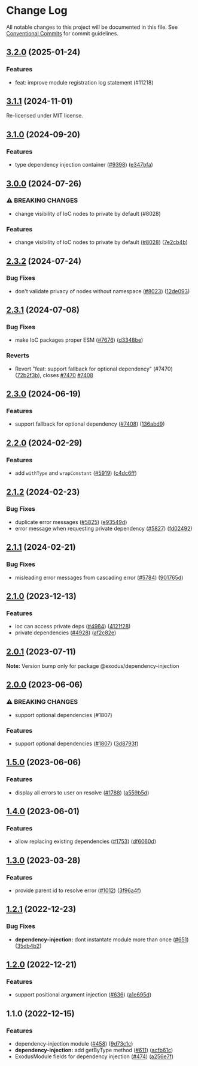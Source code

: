 # Change Log

All notable changes to this project will be documented in this file.
See [Conventional Commits](https://conventionalcommits.org) for commit guidelines.

## [3.2.0](https://github.com/ExodusMovement/hydra/compare/@exodus/dependency-injection@3.1.1...@exodus/dependency-injection@3.2.0) (2025-01-24)

### Features

- feat: improve module registration log statement (#11218)

## [3.1.1](https://github.com/ExodusMovement/hydra/compare/@exodus/dependency-injection@3.1.0...@exodus/dependency-injection@3.1.1) (2024-11-01)

Re-licensed under MIT license.

## [3.1.0](https://github.com/ExodusMovement/exodus-hydra/compare/@exodus/dependency-injection@3.0.0...@exodus/dependency-injection@3.1.0) (2024-09-20)

### Features

- type dependency injection container ([#9398](https://github.com/ExodusMovement/exodus-hydra/issues/9398)) ([e347bfa](https://github.com/ExodusMovement/exodus-hydra/commit/e347bfaf210751fcfb62600f276402eb7fdce46d))

## [3.0.0](https://github.com/ExodusMovement/exodus-hydra/compare/@exodus/dependency-injection@2.3.2...@exodus/dependency-injection@3.0.0) (2024-07-26)

### ⚠ BREAKING CHANGES

- change visibility of IoC nodes to private by default (#8028)

### Features

- change visibility of IoC nodes to private by default ([#8028](https://github.com/ExodusMovement/exodus-hydra/issues/8028)) ([7e2cb4b](https://github.com/ExodusMovement/exodus-hydra/commit/7e2cb4bcd1a9cfcbd7fb731fde3119829ee39c7f))

## [2.3.2](https://github.com/ExodusMovement/exodus-hydra/compare/@exodus/dependency-injection@2.3.1...@exodus/dependency-injection@2.3.2) (2024-07-24)

### Bug Fixes

- don't validate privacy of nodes without namespace ([#8023](https://github.com/ExodusMovement/exodus-hydra/issues/8023)) ([12de093](https://github.com/ExodusMovement/exodus-hydra/commit/12de09328f4d417bc9ff13679307f7948e2e707f))

## [2.3.1](https://github.com/ExodusMovement/exodus-hydra/compare/@exodus/dependency-injection@2.3.0...@exodus/dependency-injection@2.3.1) (2024-07-08)

### Bug Fixes

- make IoC packages proper ESM ([#7676](https://github.com/ExodusMovement/exodus-hydra/issues/7676)) ([d3348be](https://github.com/ExodusMovement/exodus-hydra/commit/d3348bee9016860c5702af3df84d14440d6d0cf4))

### Reverts

- Revert "feat: support fallback for optional dependency" (#7470) ([72b2f3b](https://github.com/ExodusMovement/exodus-hydra/commit/72b2f3bb7a76ed0122a49d27ca923ed745cfdc6c)), closes [#7470](https://github.com/ExodusMovement/exodus-hydra/issues/7470) [#7408](https://github.com/ExodusMovement/exodus-hydra/issues/7408)

## [2.3.0](https://github.com/ExodusMovement/exodus-hydra/compare/@exodus/dependency-injection@2.2.0...@exodus/dependency-injection@2.3.0) (2024-06-19)

### Features

- support fallback for optional dependency ([#7408](https://github.com/ExodusMovement/exodus-hydra/issues/7408)) ([136abd9](https://github.com/ExodusMovement/exodus-hydra/commit/136abd945bf070eac67436c16853adac980aa20d))

## [2.2.0](https://github.com/ExodusMovement/exodus-hydra/compare/@exodus/dependency-injection@2.1.2...@exodus/dependency-injection@2.2.0) (2024-02-29)

### Features

- add `withType` and `wrapConstant` ([#5919](https://github.com/ExodusMovement/exodus-hydra/issues/5919)) ([c4dc6ff](https://github.com/ExodusMovement/exodus-hydra/commit/c4dc6ff5ca9cafb764f3d16688bd05a1c1e61a2c))

## [2.1.2](https://github.com/ExodusMovement/exodus-hydra/compare/@exodus/dependency-injection@2.1.1...@exodus/dependency-injection@2.1.2) (2024-02-23)

### Bug Fixes

- duplicate error messages ([#5825](https://github.com/ExodusMovement/exodus-hydra/issues/5825)) ([e93549d](https://github.com/ExodusMovement/exodus-hydra/commit/e93549dc0586717ec97cf025dd6f570f41de05b1))
- error message when requesting private dependency ([#5827](https://github.com/ExodusMovement/exodus-hydra/issues/5827)) ([fd02492](https://github.com/ExodusMovement/exodus-hydra/commit/fd02492a3931b1713f72ab53503bacb2249e92af))

## [2.1.1](https://github.com/ExodusMovement/exodus-hydra/compare/@exodus/dependency-injection@2.1.0...@exodus/dependency-injection@2.1.1) (2024-02-21)

### Bug Fixes

- misleading error messages from cascading error ([#5784](https://github.com/ExodusMovement/exodus-hydra/issues/5784)) ([901765d](https://github.com/ExodusMovement/exodus-hydra/commit/901765df8e92b037fa8cb045f206060dff309e97))

## [2.1.0](https://github.com/ExodusMovement/exodus-hydra/compare/@exodus/dependency-injection@2.0.1...@exodus/dependency-injection@2.1.0) (2023-12-13)

### Features

- ioc can access private deps ([#4984](https://github.com/ExodusMovement/exodus-hydra/issues/4984)) ([4121f28](https://github.com/ExodusMovement/exodus-hydra/commit/4121f28d6208b92683804e354f6d783aeaad1c91))
- private dependencies ([#4928](https://github.com/ExodusMovement/exodus-hydra/issues/4928)) ([af2c82e](https://github.com/ExodusMovement/exodus-hydra/commit/af2c82e9f93932ceb66a94619f8f951a4980bdde))

## [2.0.1](https://github.com/ExodusMovement/exodus-hydra/compare/@exodus/dependency-injection@2.0.0...@exodus/dependency-injection@2.0.1) (2023-07-11)

**Note:** Version bump only for package @exodus/dependency-injection

## [2.0.0](https://github.com/ExodusMovement/exodus-hydra/compare/@exodus/dependency-injection@1.5.0...@exodus/dependency-injection@2.0.0) (2023-06-06)

### ⚠ BREAKING CHANGES

- support optional dependencies (#1807)

### Features

- support optional dependencies ([#1807](https://github.com/ExodusMovement/exodus-hydra/issues/1807)) ([3d8793f](https://github.com/ExodusMovement/exodus-hydra/commit/3d8793f2ed6eaca3e2098e37b9b945085dd6d826))

## [1.5.0](https://github.com/ExodusMovement/exodus-hydra/compare/@exodus/dependency-injection@1.4.0...@exodus/dependency-injection@1.5.0) (2023-06-06)

### Features

- display all errors to user on resolve ([#1788](https://github.com/ExodusMovement/exodus-hydra/issues/1788)) ([a559b5d](https://github.com/ExodusMovement/exodus-hydra/commit/a559b5d2db33065c4cc3bdd592a224df8c889ada))

## [1.4.0](https://github.com/ExodusMovement/exodus-hydra/compare/@exodus/dependency-injection@1.3.0...@exodus/dependency-injection@1.4.0) (2023-06-01)

### Features

- allow replacing existing dependencies ([#1753](https://github.com/ExodusMovement/exodus-hydra/issues/1753)) ([df6060d](https://github.com/ExodusMovement/exodus-hydra/commit/df6060d09f67dac21f3994dee04223567c921d0a))

## [1.3.0](https://github.com/ExodusMovement/exodus-hydra/compare/@exodus/dependency-injection@1.2.1...@exodus/dependency-injection@1.3.0) (2023-03-28)

### Features

- provide parent id to resolve error ([#1012](https://github.com/ExodusMovement/exodus-hydra/issues/1012)) ([3f96a4f](https://github.com/ExodusMovement/exodus-hydra/commit/3f96a4f93834476571e9ebae907183a092e08985))

## [1.2.1](https://github.com/ExodusMovement/exodus-hydra/compare/@exodus/dependency-injection@1.2.0...@exodus/dependency-injection@1.2.1) (2022-12-23)

### Bug Fixes

- **dependency-injection:** dont instantate module more than once ([#651](https://github.com/ExodusMovement/exodus-hydra/issues/651)) ([35db4b2](https://github.com/ExodusMovement/exodus-hydra/commit/35db4b208db44158e092d3aef221aa38ec174947))

## [1.2.0](https://github.com/ExodusMovement/exodus-hydra/compare/@exodus/dependency-injection@1.1.0...@exodus/dependency-injection@1.2.0) (2022-12-21)

### Features

- support positional argument injection ([#636](https://github.com/ExodusMovement/exodus-hydra/issues/636)) ([a1e695d](https://github.com/ExodusMovement/exodus-hydra/commit/a1e695d6b105e13f3166467143ef2f591ce6f77b))

## 1.1.0 (2022-12-15)

### Features

- dependency-injection module ([#458](https://github.com/ExodusMovement/exodus-hydra/issues/458)) ([9d73c1c](https://github.com/ExodusMovement/exodus-hydra/commit/9d73c1ca3951161f65a1487f47aafdaec036cdb1))
- **dependency-injection:** add getByType method ([#611](https://github.com/ExodusMovement/exodus-hydra/issues/611)) ([acfb61c](https://github.com/ExodusMovement/exodus-hydra/commit/acfb61c263b6dc9af8f227db401e6c11de63d0ac))
- ExodusModule fields for dependency injection ([#474](https://github.com/ExodusMovement/exodus-hydra/issues/474)) ([a256e7f](https://github.com/ExodusMovement/exodus-hydra/commit/a256e7f3023cd19c7b050310e28a3180c5a6e862))
